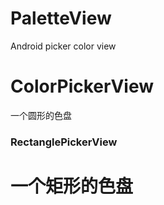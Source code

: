# PaletteView
Android picker color view

# ColorPickerView
一个圆形的色盘

### RectanglePickerView
# 一个矩形的色盘

